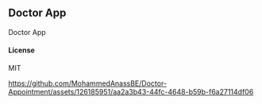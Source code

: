## Doctor App

Doctor App

#### License

MIT

https://github.com/MohammedAnassBE/Doctor-Appointment/assets/126185951/aa2a3b43-44fc-4648-b59b-f6a27114df06
